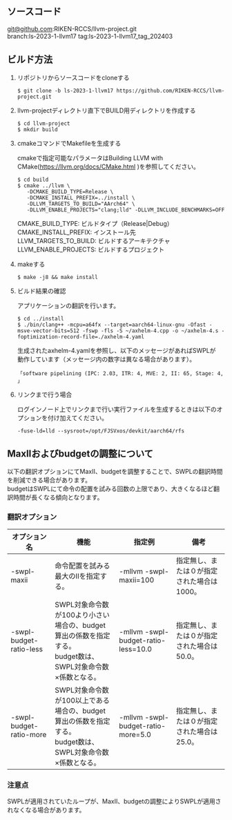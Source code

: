 ## ソースコード
git@github.com:RIKEN-RCCS/llvm-project.git  
branch:ls-2023-1-llvm17
tag:ls-2023-1-llvm17_tag_202403

## ビルド方法

1. リポジトリからソースコードをcloneする

      ```
      $ git clone -b ls-2023-1-llvm17 https://github.com/RIKEN-RCCS/llvm-project.git
      ```

2. llvm-projectディレクトリ直下でBUILD用ディレクトリを作成する

      ```
      $ cd llvm-project  
      $ mkdir build
      ```

3. cmakeコマンドでMakefileを生成する

      cmakeで指定可能なパラメータはBuilding LLVM with CMake(https://llvm.org/docs/CMake.html )を参照してください。

      ```
      $ cd build  
      $ cmake ../llvm \
         -DCMAKE_BUILD_TYPE=Release \
         -DCMAKE_INSTALL_PREFIX=../install \
         -DLLVM_TARGETS_TO_BUILD="AArch64" \
         -DLLVM_ENABLE_PROJECTS="clang;lld" -DLLVM_INCLUDE_BENCHMARKS=OFF  
      ```

      CMAKE_BUILD_TYPE:      ビルドタイプ（Release|Debug）  
      CMAKE_INSTALL_PREFIX:  インストール先  
      LLVM_TARGETS_TO_BUILD: ビルドするアーキテクチャ  
      LLVM_ENABLE_PROJECTS:  ビルドするプロジェクト  

4. makeする

      ```
      $ make -j8 && make install
      ```

5. ビルド結果の確認

      アプリケーションの翻訳を行います。

      ```
      $ cd ../install  
      $ ./bin/clang++ -mcpu=a64fx --target=aarch64-linux-gnu -Ofast -msve-vector-bits=512 -fswp -fls -S ~/axhelm-4.cpp -o ~/axhelm-4.s -foptimization-record-file=./axhelm-4.yaml
      ```

      生成されたaxhelm-4.yamlを参照し、以下のメッセージがあればSWPLが  
      動作しています（メッセージ内の数字は異なる場合があります）。

       「software pipelining (IPC: 2.03, ITR: 4, MVE: 2, II: 65, Stage: 4, 」

6. リンクまで行う場合

      ログインノード上でリンクまで行い実行ファイルを生成するときは以下のオプションを付け加えてください。

      ```
      -fuse-ld=lld --sysroot=/opt/FJSVxos/devkit/aarch64/rfs
      ```

## MaxIIおよびbudgetの調整について
以下の翻訳オプションにてMaxII、budgetを調整することで、SWPLの翻訳時間を削減できる場合があります。<br>
budgetはSWPLにて命令の配置を試みる回数の上限であり、大きくなるほど翻訳時間が長くなる傾向となります。

### 翻訳オプション
| オプション名 | 機能 | 指定例 | 備考 |
| --- | --- | --- | --- |
| -swpl-maxii | 命令配置を試みる最大のIIを指定する。 | -mllvm -swpl-maxii=100 | 指定無し、または０が指定された場合は 1000。 |
| -swpl-budget-ratio-less | SWPL対象命令数が100より小さい場合の、budget算出の係数を指定する。<br>budget数は、SWPL対象命令数×係数となる。 | -mllvm -swpl-budget-ratio-less=10.0 | 指定無し、または０が指定された場合は 50.0。 |
| -swpl-budget-ratio-more | SWPL対象命令数が100以上である場合の、budget算出の係数を指定する。<br>budget数は、SWPL対象命令数×係数となる。 | -mllvm -swpl-budget-ratio-more=5.0 | 指定無し、または０が指定された場合は 25.0。 |

### 注意点
SWPLが適用されていたループが、MaxII、budgetの調整によりSWPLが適用されなくなる場合があります。

